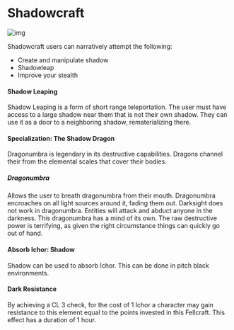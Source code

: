 # Shadowcraft

![img]()

Shadowcraft users can narratively attempt the following:

- Create and manipulate shadow
- Shadowleap
- Improve your stealth

#### Shadow Leaping

Shadow Leaping is a form of short range teleportation. The user must have access to a large shadow near them that is not their own shadow. They can use it as a door to a neighboring shadow, rematerializing there.

#### Specialization: The Shadow Dragon

Dragonumbra is legendary in its destructive capabilities. Dragons channel their from the elemental scales that cover their bodies.

##### Dragonumbra

Allows the user to breath dragonumbra from their mouth. Dragonumbra encroaches on all light sources around it, fading them out. Darksight does not work in dragonumbra. Entities will attack and abduct anyone in the darkness. This dragonumbra has a mind of its own. The raw destructive power is terrifying, as given the right circumstance things can quickly go out of hand.

#### Absorb Ichor: Shadow

Shadow can be used to absorb Ichor. This can be done in pitch black environments.

#### Dark Resistance

By achieving a CL 3 check, for the cost of 1 Ichor a character may gain resistance to this element equal to the points invested in this Fellcraft. This effect has a duration of 1 hour.
